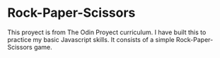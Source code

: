 # Rock-Paper-Scissors
This proyect is from The Odin Proyect curriculum. I have built this to practice my basic Javascript skills. It consists of a simple Rock-Paper-Scissors game. 
